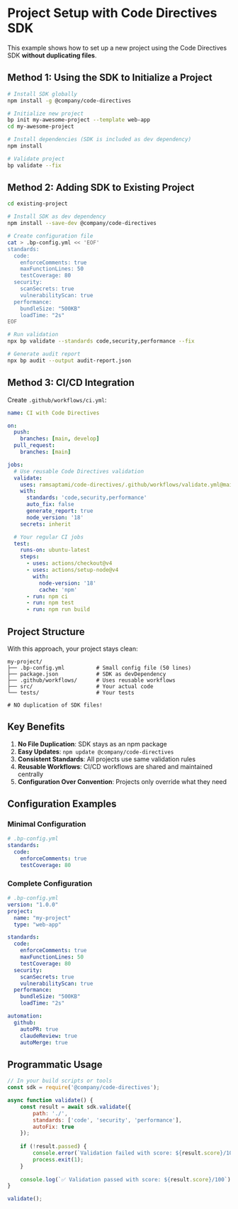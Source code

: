# Project Setup with Code Directives SDK

This example shows how to set up a new project using the Code Directives SDK **without duplicating files**.

## Method 1: Using the SDK to Initialize a Project

```bash
# Install SDK globally
npm install -g @company/code-directives

# Initialize new project
bp init my-awesome-project --template web-app
cd my-awesome-project

# Install dependencies (SDK is included as dev dependency)
npm install

# Validate project
bp validate --fix
```

## Method 2: Adding SDK to Existing Project

```bash
cd existing-project

# Install SDK as dev dependency
npm install --save-dev @company/code-directives

# Create configuration file
cat > .bp-config.yml << 'EOF'
standards:
  code:
    enforceComments: true
    maxFunctionLines: 50
    testCoverage: 80
  security:
    scanSecrets: true
    vulnerabilityScan: true
  performance:
    bundleSize: "500KB"
    loadTime: "2s"
EOF

# Run validation
npx bp validate --standards code,security,performance --fix

# Generate audit report
npx bp audit --output audit-report.json
```

## Method 3: CI/CD Integration

Create `.github/workflows/ci.yml`:

```yaml
name: CI with Code Directives

on:
  push:
    branches: [main, develop]
  pull_request:
    branches: [main]

jobs:
  # Use reusable Code Directives validation
  validate:
    uses: ramsaptami/code-directives/.github/workflows/validate.yml@main
    with:
      standards: 'code,security,performance'
      auto_fix: false
      generate_report: true
      node_version: '18'
    secrets: inherit

  # Your regular CI jobs
  test:
    runs-on: ubuntu-latest
    steps:
      - uses: actions/checkout@v4
      - uses: actions/setup-node@v4
        with:
          node-version: '18'
          cache: 'npm'
      - run: npm ci
      - run: npm test
      - run: npm run build
```

## Project Structure

With this approach, your project stays clean:

```
my-project/
├── .bp-config.yml          # Small config file (50 lines)
├── package.json            # SDK as devDependency
├── .github/workflows/      # Uses reusable workflows
├── src/                    # Your actual code
└── tests/                  # Your tests

# NO duplication of SDK files!
```

## Key Benefits

1. **No File Duplication**: SDK stays as an npm package
2. **Easy Updates**: `npm update @company/code-directives`
3. **Consistent Standards**: All projects use same validation rules
4. **Reusable Workflows**: CI/CD workflows are shared and maintained centrally
5. **Configuration Over Convention**: Projects only override what they need

## Configuration Examples

### Minimal Configuration
```yaml
# .bp-config.yml
standards:
  code:
    enforceComments: true
    testCoverage: 80
```

### Complete Configuration
```yaml
# .bp-config.yml
version: "1.0.0"
project:
  name: "my-project"
  type: "web-app"

standards:
  code:
    enforceComments: true
    maxFunctionLines: 50
    testCoverage: 80
  security:
    scanSecrets: true
    vulnerabilityScan: true
  performance:
    bundleSize: "500KB"
    loadTime: "2s"

automation:
  github:
    autoPR: true
    claudeReview: true
    autoMerge: true
```

## Programmatic Usage

```javascript
// In your build scripts or tools
const sdk = require('@company/code-directives');

async function validate() {
    const result = await sdk.validate({
        path: './',
        standards: ['code', 'security', 'performance'],
        autoFix: true
    });
    
    if (!result.passed) {
        console.error(`Validation failed with score: ${result.score}/100`);
        process.exit(1);
    }
    
    console.log(`✅ Validation passed with score: ${result.score}/100`);
}

validate();
```